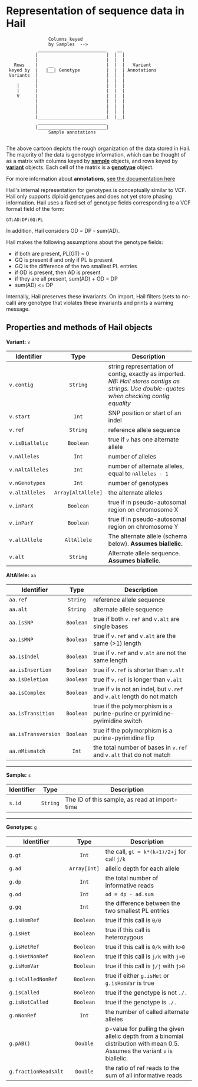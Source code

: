 
# Representation of sequence data in Hail

```
                Columns keyed
                by Samples  -->
            __________________________    __
           |                          |  |  |
           |                          |  |  |
   Rows    |    __                    |  |  |   Variant
 keyed by  |   |__| Genotype          |  |  | Annotations
 Variants  |                          |  |  |
           |                          |  |  |
    |      |                          |  |  |
    |      |                          |  |  |
    V      |                          |  |  |
           |                          |  |  |
           |                          |  |  |
           |                          |  |  |
           |__________________________|  |__|
            __________________________
           |__________________________|
                Sample annotations
           
```

The above cartoon depicts the rough organization of the data stored in Hail.  The majority of the data is genotype information, which can be thought of as a matrix with columns keyed by [**sample**](#sample) objects, and rows keyed by [**variant**](#variant) objects.  Each cell of the matrix is a [**genotype**](#genotype) object.

For more information about **annotations**, [see the documentation here](Annotations.md)

Hail's internal representation for genotypes is conceptually similar to VCF.  Hail only supports diploid genotypes and does not yet store phasing information.  Hail uses a fixed set of genotype fields corresponding to a VCF format field of the form:
```
GT:AD:DP:GQ:PL
```

In addition, Hail considers OD = DP - sum(AD).

Hail makes the following assumptions about the genotype fields:
 - if both are present, PL(GT) = 0
 - GQ is present if and only if PL is present
 - GQ is the difference of the two smallest PL entries
 - if OD is present, then AD is present
 - if they are all present, sum(AD) + OD = DP
 - sum(AD) <= DP

Internally, Hail preserves these invariants.  On import, Hail filters (sets to no-call) any genotype that violates these invariants and prints a warning message.

## Properties and methods of Hail objects
 
<a name="variant"></a>
**Variant:** `v`

Identifier | Type | Description
--- | :-: | ---
`v.contig`              | `String`    | string representation of contig, exactly as imported.  _NB: Hail stores contigs as strings.  Use double-quotes when checking contig equality_
`v.start`               | `Int`       | SNP position or start of an indel
`v.ref`                 | `String`    | reference allele sequence
`v.isBiallelic`         | `Boolean`   | true if `v` has one alternate allele
`v.nAlleles`            | `Int`       | number of alleles
`v.nAltAlleles`         | `Int`       | number of alternate alleles, equal to `nAlleles - 1`
`v.nGenotypes`          | `Int`       | number of genotypes
`v.altAlleles`  | `Array[AltAllele]`  | the alternate alleles
`v.inParX`              |  `Boolean`  | true if in pseudo-autosomal region on chromosome X
`v.inParY`              |  `Boolean`  | true if in pseudo-autosomal region on chromosome Y
`v.altAllele`           | `AltAllele` | The alternate allele (schema below).  **Assumes biallelic.**
`v.alt`                 | `String`    | Alternate allele sequence.  **Assumes biallelic.**

**AltAllele:** `aa`

Identifier | Type | Description
--- | :-: | ---
 `aa.ref`            | `String`  | reference allele sequence
 `aa.alt`            | `String`  | alternate allele sequence
 `aa.isSNP`          | `Boolean` | true if both `v.ref` and `v.alt` are single bases
 `aa.isMNP`          | `Boolean` | true if `v.ref` and `v.alt` are the same (>1) length
 `aa.isIndel`        | `Boolean` | true if `v.ref` and `v.alt` are not the same length
 `aa.isInsertion`    | `Boolean` | true if `v.ref` is shorter than `v.alt`
 `aa.isDeletion`     | `Boolean` | true if `v.ref` is longer than `v.alt`
 `aa.isComplex`      | `Boolean` | true if `v` is not an indel, but `v.ref` and `v.alt` length do not match
 `aa.isTransition`   | `Boolean` | true if the polymorphism is a purine-purine or pyrimidine-pyrimidine switch
 `aa.isTransversion` | `Boolean` | true if the polymorphism is a purine-pyrimidine flip
 `aa.nMismatch`      | `Int`     | the total number of bases in `v.ref` and `v.alt` that do not match

____ 
 
<a name="sample"></a>
**Sample:** `s`

Identifier | Type | Description
--- | :-: | ---
`s.id` | `String` | The ID of this sample, as read at import-time

____

<a name="genotype"></a>
**Genotype:** `g`

Identifier | Type | Description
--- | :-: | ---
`g.gt`             | `Int`     | the call, `gt = k*(k+1)/2+j` for call `j/k`
`g.ad`          | `Array[Int]` | allelic depth for each allele
`g.dp`             | `Int`     | the total number of informative reads
`g.od`             | `Int`     | `od = dp - ad.sum`
`g.gq`             | `Int`     | the difference between the two smallest PL entries
`g.isHomRef`       | `Boolean` | true if this call is `0/0`
`g.isHet`          | `Boolean` | true if this call is heterozygous
`g.isHetRef`       | `Boolean` | true if this call is `0/k` with `k>0`
`g.isHetNonRef`    | `Boolean` | true if this call is `j/k` with `j>0`
`g.isHomVar`       | `Boolean` | true if this call is `j/j` with `j>0`
`g.isCalledNonRef` | `Boolean` | true if either `g.isHet` or `g.isHomVar` is true
`g.isCalled`       | `Boolean` | true if the genotype is not `./.`
`g.isNotCalled`    | `Boolean` | true if the genotype is `./.`
`g.nNonRef`        | `Int`     | the number of called alternate alleles
`g.pAB()`          | `Double`  | p-value for pulling the given allelic depth from a binomial distribution with mean 0.5.  Assumes the variant `v` is biallelic.
`g.fractionReadsAlt` | `Double` | the ratio of ref reads to the sum of all informative reads
 
